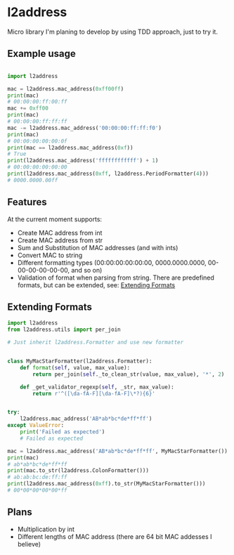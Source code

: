 # l2address

Micro library I'm planing to develop by using TDD approach, just to try it.

## Example usage

```python

import l2address

mac = l2address.mac_address(0xff00ff)
print(mac)
# 00:00:00:ff:00:ff
mac += 0xff00
print(mac)
# 00:00:00:ff:ff:ff
mac -= l2address.mac_address('00:00:00:ff:ff:f0')
print(mac)
# 00:00:00:00:00:0f
print(mac == l2address.mac_address(0xf))
# True
print(l2address.mac_address('ffffffffffff') + 1)
# 00:00:00:00:00:00
print(l2address.mac_address(0xff, l2address.PeriodFormatter(4)))
# 0000.0000.00ff
```

## Features

At the current moment supports:

- Create MAC address from int
- Create MAC address from str
- Sum and Substitution of MAC addresses (and with ints)
- Convert MAC to string
- Different formatting types (00:00:00:00:00:00, 0000.0000.0000, 00-00-00-00-00-00, and so on)
- Validation of format when parsing from string. There are predefined formats, but can be extended, see: [Extending Formats](#extending-formats)

## Extending Formats

```python
import l2address
from l2address.utils import per_join

# Just inherit l2address.Formatter and use new formatter


class MyMacStarFormatter(l2address.Formatter):
    def format(self, value, max_value):
        return per_join(self._to_clean_str(value, max_value), '*', 2)

    def _get_validator_regexp(self, _str, max_value):
        return r'^([\da-fA-F][\da-fA-F]\*?){6}'


try:
    l2address.mac_address('AB*ab*bc*de*ff*ff')
except ValueError:
    print('Failed as expected')
    # Failed as expected

mac = l2address.mac_address('AB*ab*bc*de*ff*ff', MyMacStarFormatter())
print(mac)
# ab*ab*bc*de*ff*ff
print(mac.to_str(l2address.ColonFormatter()))
# ab:ab:bc:de:ff:ff
print(l2address.mac_address(0xff).to_str(MyMacStarFormatter()))
# 00*00*00*00*00*ff
```

## Plans

- Multiplication by int
- Different lengths of MAC address (there are 64 bit MAC addesses I believe)

